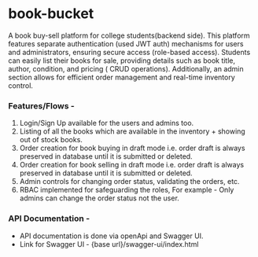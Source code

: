 # book-bucket

A book buy-sell platform for college students(backend side).
This platform features separate authentication (used JWT auth) mechanisms for users and administrators, ensuring secure
access (role-based access).
Students can easily list their books for sale, providing details such as book title, author, condition, and pricing (
CRUD operations).
Additionally, an admin section allows for efficient order management and real-time inventory control.

### Features/Flows -

1. Login/Sign Up available for the users and admins too.
2. Listing of all the books which are available in the inventory + showing out of stock books.
3. Order creation for book buying in draft mode i.e. order draft is always preserved in database until it is submitted
   or deleted.
4. Order creation for book selling in draft mode i.e. order draft is always preserved in database until it is submitted
   or deleted.
5. Admin controls for changing order status, validating the orders, etc.
6. RBAC implemented for safeguarding the roles, For example - Only admins can change the order status not the user.

### API Documentation -

- API documentation is done via openApi and Swagger UI.
- Link for Swagger UI - {base url}/swagger-ui/index.html 

